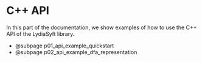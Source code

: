 # C++ API

In this part of the documentation, we show examples of how to use the C++ API of the LydiaSyft library.

- @subpage p01_api_example_quickstart
- @subpage p02_api_example_dfa_representation
